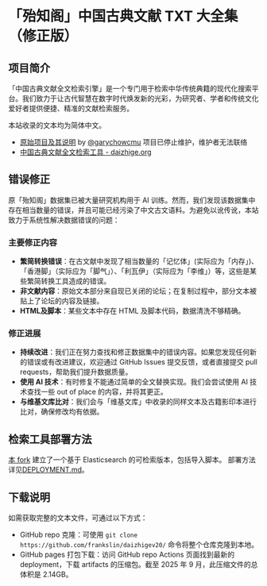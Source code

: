 # 「殆知阁」中国古典文献 TXT 大全集（修正版）

## 项目简介

「中国古典文献全文检索引擎」是一个专门用于检索中华传统典籍的现代化搜索平台。我们致力于让古代智慧在数字时代焕发新的光彩，为研究者、学者和传统文化爱好者提供便捷、精准的文献检索服务。

本站收录的文本均为简体中文。

* [原始项目及其说明](https://github.com/garychowcmu/daizhigev20/) by [@garychowcmu](https://github.com/garychowcmu) 项目已停止维护，维护者无法联络
* [中国古典文献全文检索工具 - daizhige.org](https://daizhige.org/)

## 错误修正

原「殆知阁」数据集已被大量研究机构用于 AI 训练。然而，我们发现该数据集中存在相当数量的错误，并且可能已经污染了中文古文语料。为避免以讹传讹，本站致力于系统性解决数据错误的问题：

### 主要修正内容
* **繁简转换错误**：在古文献中发现了相当数量的「记忆体」(实际应为「内存」)、「香港脚」（实际应为「脚气」）、「利瓦伊」（实际应为「李维」）等，这些是某些繁简转换工具造成的错误。
* **非文献内容**：原始文本部分来自现已关闭的论坛；在复制过程中，部分文本被贴上了论坛的内容及链接。
* **HTML及脚本**：某些文本中存在 HTML 及脚本代码，数据清洗不够精确。

### 修正进展
* **持续改进**：我们正在努力查找和修正数据集中的错误内容。如果您发现任何新的错误或有改进建议，欢迎通过 GitHub Issues 提交反馈，或者直接提交 pull requests，帮助我们提升数据质量。
* **使用 AI 技术**：有时修复不能通过简单的全文替换实现。我们会尝试使用 AI 技术查找一些 out of place 的内容，并将其更正。
* **与维基文库比对**：我们会与「维基文库」中收录的同样文本及古籍影印本进行比对，确保修改均有依据。

## 检索工具部署方法

[本 fork](https://github.com/frankslin/daizhigev20/) 建立了一个基于 Elasticsearch 的可检索版本，包括导入脚本。
部署方法详见[DEPLOYMENT.md](./DEPLOYMENT.md)。

## 下载说明

如需获取完整的文本文件，可通过以下方式：

* GitHub repo 克隆：可使用 `git clone https://github.com/frankslin/daizhigev20/` 命令将整个仓库克隆到本地。
* GitHub pages 打包下载：访问 GitHub repo Actions 页面找到最新的 deployment，下载 artifacts 的压缩包。截至 2025 年 9 月，此压缩文件的总体积是 2.14GB。
